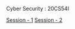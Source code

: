 Cyber Security : 20CS54I

[Session - 1](https://skilldisk.github.io/20CS54I_CyberSecurity_Dec_2022/)
[Session - 2 ](https://skilldisk.github.io/20CS54I_CyberSecurity_Dec_2022/session_2.html)